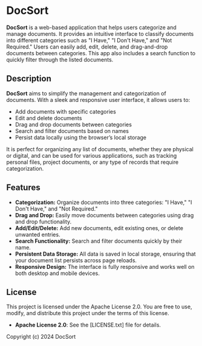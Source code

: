 # DocSort

**DocSort** is a web-based application that helps users categorize and manage documents. It provides an intuitive interface to classify documents into different categories such as "I Have," "I Don't Have," and "Not Required." Users can easily add, edit, delete, and drag-and-drop documents between categories. This app also includes a search function to quickly filter through the listed documents.

## Description

**DocSort** aims to simplify the management and categorization of documents. With a sleek and responsive user interface, it allows users to:

- Add documents with specific categories
- Edit and delete documents
- Drag and drop documents between categories
- Search and filter documents based on names
- Persist data locally using the browser’s local storage

It is perfect for organizing any list of documents, whether they are physical or digital, and can be used for various applications, such as tracking personal files, project documents, or any type of records that require categorization.

## Features

- **Categorization:** Organize documents into three categories: "I Have," "I Don't Have," and "Not Required."
- **Drag and Drop:** Easily move documents between categories using drag and drop functionality.
- **Add/Edit/Delete:** Add new documents, edit existing ones, or delete unwanted entries.
- **Search Functionality:** Search and filter documents quickly by their name.
- **Persistent Data Storage:** All data is saved in local storage, ensuring that your document list persists across page reloads.
- **Responsive Design:** The interface is fully responsive and works well on both desktop and mobile devices.

## License

This project is licensed under the Apache License 2.0. You are free to use, modify, and distribute this project under the terms of this license.

- **Apache License 2.0**: See the [LICENSE.txt] file for details.

Copyright (c) 2024 DocSort
